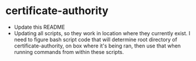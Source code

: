 # certificate-authority

- Update this README
- Updating all scripts, so they work in location where they currently exist.  I need to figure bash script code that will determine root directory of certificate-authority, on box where it's being ran, then use that when running commands from within these scripts.
